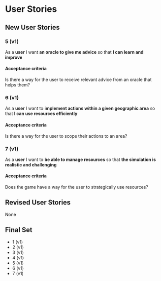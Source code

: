 # User Stories

## New User Stories

### 5 (v1)

As a **user** I want **an oracle to give me advice** so that **I can learn and improve**

#### Acceptance criteria

Is there a way for the user to receive relevant advice from an oracle that helps them?

### 6 (v1)

As a **user** I want to **implement actions within a given geographic area** so that **I can use resources efficiently**

#### Acceptance criteria

Is there a way for the user to scope their actions to an area?

### 7 (v1)

As a **user** I want to **be able to manage resources** so that **the simulation is realistic and challenging**

#### Acceptance criteria

Does the game have a way for the user to strategically use resources?

## Revised User Stories

None

## Final Set

-   1 (v1)
-   2 (v1)
-   3 (v1)
-   4 (v1)
-   5 (v1)
-   6 (v1)
-   7 (v1)
